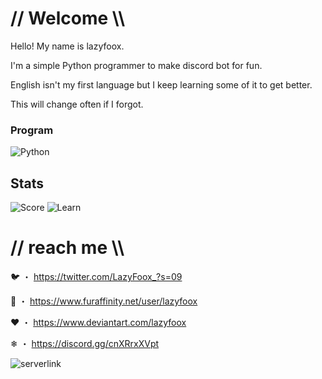 # // Welcome \\\

Hello! My name is lazyfoox.

I'm a simple Python programmer to make discord bot for fun.

English isn't my first language but I keep learning some of it to get better.

This will change often if I forgot.

###  Program
![Python](https://img.shields.io/badge/Code-python-informational?style=flat&logo=Python&logoColor=white)

## Stats
![Score](https://github-readme-stats.vercel.app/api?username=LazyFoox&show_icons=true&theme=radical)
![Learn](https://github-readme-stats.vercel.app/api/top-langs/?username=LazyFoox&bg_color=141321&text_color=fff)


# // reach me \\\

🐦 ・ https://twitter.com/LazyFoox_?s=09

🐾 ・ https://www.furaffinity.net/user/lazyfoox

❤ ・ https://www.deviantart.com/lazyfoox

❄ ・ https://discord.gg/cnXRrxXVpt

![serverlink](https://discordapp.com/api/guilds/551532893302685730/widget.png?style=banner4)

